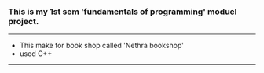 ### This is my 1st sem 'fundamentals of programming' moduel project.

---
- This make for book shop called 'Nethra bookshop'
- used C++
---
